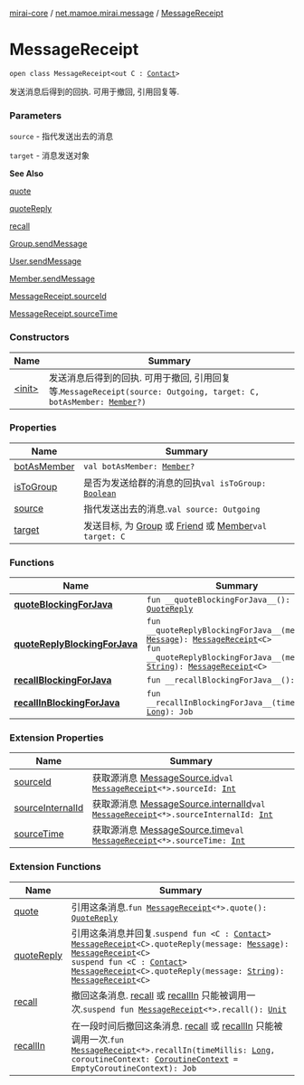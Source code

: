 [mirai-core](../../index.md) / [net.mamoe.mirai.message](../index.md) / [MessageReceipt](./index.md)

# MessageReceipt

`open class MessageReceipt<out C : `[`Contact`](../../net.mamoe.mirai.contact/-contact/index.md)`>`

发送消息后得到的回执. 可用于撤回, 引用回复等.

### Parameters

`source` - 指代发送出去的消息

`target` - 消息发送对象

**See Also**

[quote](../quote.md)

[quoteReply](../quote-reply.md)

[recall](../recall.md)

[Group.sendMessage](../../net.mamoe.mirai.contact/-group/send-message.md)

[User.sendMessage](../../net.mamoe.mirai.contact/-user/send-message.md)

[Member.sendMessage](../../net.mamoe.mirai.contact/-member/send-message.md)

[MessageReceipt.sourceId](../source-id.md)

[MessageReceipt.sourceTime](../source-time.md)

### Constructors

| Name | Summary |
|---|---|
| [&lt;init&gt;](-init-.md) | 发送消息后得到的回执. 可用于撤回, 引用回复等.`MessageReceipt(source: Outgoing, target: C, botAsMember: `[`Member`](../../net.mamoe.mirai.contact/-member/index.md)`?)` |

### Properties

| Name | Summary |
|---|---|
| [botAsMember](bot-as-member.md) | `val botAsMember: `[`Member`](../../net.mamoe.mirai.contact/-member/index.md)`?` |
| [isToGroup](is-to-group.md) | 是否为发送给群的消息的回执`val isToGroup: `[`Boolean`](https://kotlinlang.org/api/latest/jvm/stdlib/kotlin/-boolean/index.html) |
| [source](source.md) | 指代发送出去的消息.`val source: Outgoing` |
| [target](target.md) | 发送目标, 为 [Group](../../net.mamoe.mirai.contact/-group/index.md) 或 [Friend](../../net.mamoe.mirai.contact/-friend/index.md) 或 [Member](../../net.mamoe.mirai.contact/-member/index.md)`val target: C` |

### Functions

| Name | Summary |
|---|---|
| [__quoteBlockingForJava__](__quote-blocking-for-java__.md) | `fun __quoteBlockingForJava__(): `[`QuoteReply`](../../net.mamoe.mirai.message.data/-quote-reply/index.md) |
| [__quoteReplyBlockingForJava__](__quote-reply-blocking-for-java__.md) | `fun __quoteReplyBlockingForJava__(message: `[`Message`](../../net.mamoe.mirai.message.data/-message/index.md)`): `[`MessageReceipt`](./index.md)`<C>`<br>`fun __quoteReplyBlockingForJava__(message: `[`String`](https://kotlinlang.org/api/latest/jvm/stdlib/kotlin/-string/index.html)`): `[`MessageReceipt`](./index.md)`<C>` |
| [__recallBlockingForJava__](__recall-blocking-for-java__.md) | `fun __recallBlockingForJava__(): `[`Unit`](https://kotlinlang.org/api/latest/jvm/stdlib/kotlin/-unit/index.html) |
| [__recallInBlockingForJava__](__recall-in-blocking-for-java__.md) | `fun __recallInBlockingForJava__(timeMillis: `[`Long`](https://kotlinlang.org/api/latest/jvm/stdlib/kotlin/-long/index.html)`): Job` |

### Extension Properties

| Name | Summary |
|---|---|
| [sourceId](../source-id.md) | 获取源消息 [MessageSource.id](../../net.mamoe.mirai.message.data/-message-source/id.md)`val `[`MessageReceipt`](./index.md)`<*>.sourceId: `[`Int`](https://kotlinlang.org/api/latest/jvm/stdlib/kotlin/-int/index.html) |
| [sourceInternalId](../source-internal-id.md) | 获取源消息 [MessageSource.internalId](../../net.mamoe.mirai.message.data/-message-source/internal-id.md)`val `[`MessageReceipt`](./index.md)`<*>.sourceInternalId: `[`Int`](https://kotlinlang.org/api/latest/jvm/stdlib/kotlin/-int/index.html) |
| [sourceTime](../source-time.md) | 获取源消息 [MessageSource.time](../../net.mamoe.mirai.message.data/-message-source/time.md)`val `[`MessageReceipt`](./index.md)`<*>.sourceTime: `[`Int`](https://kotlinlang.org/api/latest/jvm/stdlib/kotlin/-int/index.html) |

### Extension Functions

| Name | Summary |
|---|---|
| [quote](../quote.md) | 引用这条消息.`fun `[`MessageReceipt`](./index.md)`<*>.quote(): `[`QuoteReply`](../../net.mamoe.mirai.message.data/-quote-reply/index.md) |
| [quoteReply](../quote-reply.md) | 引用这条消息并回复.`suspend fun <C : `[`Contact`](../../net.mamoe.mirai.contact/-contact/index.md)`> `[`MessageReceipt`](./index.md)`<C>.quoteReply(message: `[`Message`](../../net.mamoe.mirai.message.data/-message/index.md)`): `[`MessageReceipt`](./index.md)`<C>`<br>`suspend fun <C : `[`Contact`](../../net.mamoe.mirai.contact/-contact/index.md)`> `[`MessageReceipt`](./index.md)`<C>.quoteReply(message: `[`String`](https://kotlinlang.org/api/latest/jvm/stdlib/kotlin/-string/index.html)`): `[`MessageReceipt`](./index.md)`<C>` |
| [recall](../recall.md) | 撤回这条消息. [recall](../recall.md) 或 [recallIn](../../net.mamoe.mirai/kotlinx.coroutines.-coroutine-scope/recall-in.md) 只能被调用一次.`suspend fun `[`MessageReceipt`](./index.md)`<*>.recall(): `[`Unit`](https://kotlinlang.org/api/latest/jvm/stdlib/kotlin/-unit/index.html) |
| [recallIn](../recall-in.md) | 在一段时间后撤回这条消息. [recall](../recall.md) 或 [recallIn](../../net.mamoe.mirai/kotlinx.coroutines.-coroutine-scope/recall-in.md) 只能被调用一次.`fun `[`MessageReceipt`](./index.md)`<*>.recallIn(timeMillis: `[`Long`](https://kotlinlang.org/api/latest/jvm/stdlib/kotlin/-long/index.html)`, coroutineContext: `[`CoroutineContext`](https://kotlinlang.org/api/latest/jvm/stdlib/kotlin.coroutines/-coroutine-context/index.html)` = EmptyCoroutineContext): Job` |
